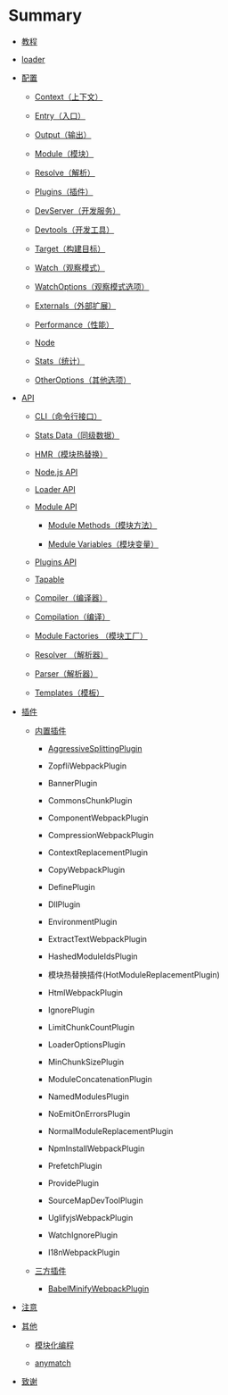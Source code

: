# Summary

* [教程](/Guide/README.md)

* [loader](loaders/README.md)

* [配置](/configuration/README.md)

  * [Context（上下文）](configuration/context.md)
  * [Entry（入口）](configuration/entry.md)
  * [Output（输出）](configuration/output.md)
  * [Module（模块）](/configuration/module.md)
  * [Resolve（解析）](/configuration/resolve.md)

  * [Plugins（插件）](configuration/plugins.md)

  * [DevServer（开发服务）](configuration/devServer.md)

  * [Devtools（开发工具）](/configuration/devtools.md)

  * [Target（构建目标）](configuration/target.md)

  * [Watch（观察模式）](configuration/watch.md)

  * [WatchOptions（观察模式选项）](configuration/watchOptions.md)

  * [Externals（外部扩展）](configuration/externals.md)

  * [Performance（性能）](configuration/performance.md)

  * [Node](configuration/node.md)

  * [Stats（统计）](//configuration/stats.md)

  * [OtherOptions（其他选项）](configuration/otherOptions.md)

* [API](/API/README.md)

  * [CLI（命令行接口）](//API/CLI.md)
  * [Stats Data（同级数据）](/API/StatsData.md)
  * [HMR（模块热替换）](/API/HMR.md)
  * [Node.js API](/API/API-Node.md)
  * [Loader API](/API/API-Loader.md)

  * [Module API](##)

    * [Module Methods（模块方法）](/API/ModuleMethods.md)

    * [Medule Variables（模块变量）](/API/ModuleVariables.md)

  * [Plugins API](/API/API-Plugins.md)

  * [Tapable](/API/API-Tapable.md)

  * [Compiler（编译器）](/API/API-Compiler.md)

  * [Compilation（编译）](/API/API-Compilation.md)

  * [Module Factories （模块工厂）](/API/ModuleFactories.md)

  * [Resolver （解析器）](/API/API-Resolver.md)

  * [Parser（解析器）](/API/API-Parser.md)

  * [Templates（模板）](/API/API-Templates.md)

* [插件](/Plugins/README.md)

  * [内置插件](/Plugins/internal/README.md)

    * [AggressiveSplittingPlugin](/Plugins/internal/AggressiveSplittingPlugin.md)

    * ZopfliWebpackPlugin

    * BannerPlugin

    * CommonsChunkPlugin

    * ComponentWebpackPlugin
    * CompressionWebpackPlugin
    * ContextReplacementPlugin
    * CopyWebpackPlugin
    * DefinePlugin
    * DllPlugin
    * EnvironmentPlugin
    * ExtractTextWebpackPlugin
    * HashedModuleIdsPlugin
    * 模块热替换插件\(HotModuleReplacementPlugin\)
    * HtmlWebpackPlugin

    * IgnorePlugin

    * LimitChunkCountPlugin
    * LoaderOptionsPlugin
    * MinChunkSizePlugin
    * ModuleConcatenationPlugin
    * NamedModulesPlugin
    * NoEmitOnErrorsPlugin
    * NormalModuleReplacementPlugin
    * NpmInstallWebpackPlugin
    * PrefetchPlugin
    * ProvidePlugin
    * SourceMapDevToolPlugin
    * UglifyjsWebpackPlugin
    * WatchIgnorePlugin
    * I18nWebpackPlugin

  * [三方插件](/Plugins/third-party/README.md)

    * [BabelMinifyWebpackPlugin](Plugins/third-party/BabelMinifyWebpackPlugin.md)

* [注意](Note.md)

* [其他](/Others/README.md)

  * [模块化编程](/Others/Modular-programming.md)

  * [anymatch](/Others/anymatch.md)

* [致谢](/thanks.md)



